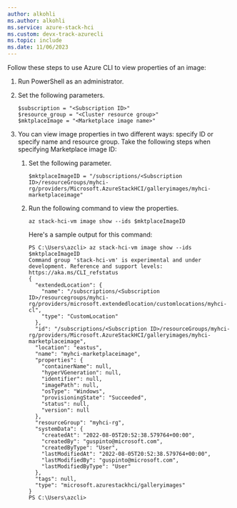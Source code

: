 ```yaml
---
author: alkohli
ms.author: alkohli
ms.service: azure-stack-hci
ms.custom: devx-track-azurecli
ms.topic: include
ms.date: 11/06/2023
---
```


Follow these steps to use Azure CLI to view properties of an image:

1. Run PowerShell as an administrator.
1. Set the following parameters.

    ```azurecli
    $subscription = "<Subscription ID>"
    $resource_group = "<Cluster resource group>"
    $mktplaceImage = "<Marketplace image name>"
    ```

1. You can view image properties in two different ways: specify ID or specify name and resource group. Take the following steps when specifying Marketplace image ID:

    1. Set the following parameter.

        ```azurecli
        $mktplaceImageID = "/subscriptions/<Subscription ID>/resourceGroups/myhci-rg/providers/Microsoft.AzureStackHCI/galleryimages/myhci-marketplaceimage"
        ```

    1.	Run the following command to view the properties.

        ```az stack-hci-vm image show --ids $mktplaceImageID```

        Here's a sample output for this command:

        ```
        PS C:\Users\azcli> az stack-hci-vm image show --ids $mktplaceImageID
        Command group 'stack-hci-vm' is experimental and under development. Reference and support levels: https://aka.ms/CLI_refstatus
        {
          "extendedLocation": {
            "name": "/subscriptions/<Subscription ID>/resourcegroups/myhci-rg/providers/microsoft.extendedlocation/customlocations/myhci-cl",
            "type": "CustomLocation"
          },
          "id": "/subscriptions/<Subscription ID>/resourceGroups/myhci-rg/providers/Microsoft.AzureStackHCI/galleryimages/myhci-marketplaceimage",
          "location": "eastus",
          "name": "myhci-marketplaceimage",
          "properties": {
            "containerName": null,
            "hyperVGeneration": null,
            "identifier": null,
            "imagePath": null,
            "osType": "Windows",
            "provisioningState": "Succeeded",
            "status": null,
            "version": null
          },
          "resourceGroup": "myhci-rg",
          "systemData": {
            "createdAt": "2022-08-05T20:52:38.579764+00:00",
            "createdBy": "guspinto@microsoft.com",
            "createdByType": "User",
            "lastModifiedAt": "2022-08-05T20:52:38.579764+00:00",
            "lastModifiedBy": "guspinto@microsoft.com",
            "lastModifiedByType": "User"
          },
          "tags": null,
          "type": "microsoft.azurestackhci/galleryimages"
        }
        PS C:\Users\azcli> 
        ```
<!--
1.	Take the following steps when specifying name and resource group.

    1. Set the following parameters:
    
        ```azurecli
        $mktplaceImage = "myhci-marketplaceimage"
        $resource_group = "myhci-rg"    
        ```
    
    1. Run the following command to view the properties:
    
        ```azurecli
        az azurestackhci image show --name $MktplaceImage --resource-group $Resource_Group
        ```
    	
        Here's a sample output:

         ```azurecli
            PS C:\Users\azcli> az stack-hci-vm image show --ids $mktplaceImageID
            Command group 'stack-hci-vm' is experimental and under development. Reference and support levels: https://aka.ms/CLI_refstatus
            {
              "extendedLocation": {
                "name": "/subscriptions/<Suscription ID>/resourceGroups/myhci-rg/providers/Microsoft.ExtendedLocation/customLocations/cluster-638d2f5b237b4af6978885a2885d3ef4-mocarb-cl",
                "type": "CustomLocation"
              },
              "id": "/subscriptions/<Suscription ID>/resourceGroups/myhci-rg/providers/Microsoft.AzureStackHCI/marketplacegalleryimages/myhci-marketplaceimage",
              "location": "eastus",
              "name": "myhci-marketplaceimage",
              "properties": {
                "identifier": {
                  "offer": "windowsserver",
                  "publisher": "microsoftwindowsserver",
                  "sku": "2022-datacenter-azure-edition-core"
                },
                "imagePath": null,
                "osType": "Windows",
                "provisioningState": "Accepted",
                "status": {
                  "downloadStatus": {
                    "downloadSizeInMB": 3932
                  },
                  "progressPercentage": 57,
                  "provisioningStatus": {}
                },
                "storagepathId": null,
                "version": {
                  "name": "20348.2031.231006",
                  "properties": {
                    "storageProfile": {
                      "osDiskImage": {
                        "sizeInMB": 130050
                      }
                    }
                  }
                }
              },
              "resourceGroup": "myhci-rg",
              "systemData": {
                "createdAt": "2023-10-27T21:43:15.920502+00:00",
                "createdBy": "guspinto@contoso.com",
                "createdByType": "User",
                "lastModifiedAt": "2023-10-27T21:43:15.920502+00:00",
                "lastModifiedBy": "guspinto@contoso.com",
                "lastModifiedByType": "User"
              },
              "tags": null,
              "type": "microsoft.azurestackhci/marketplacegalleryimages"
            }
            PS C:\Users\azcli>
   
         ```
-->
